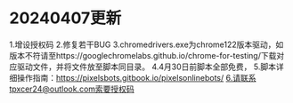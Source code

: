 # 20240407更新
1.增设授权码
2.修复若干BUG
3.chromedrivers.exe为chrome122版本驱动，如版本不符请至https://googlechromelabs.github.io/chrome-for-testing/下载对应驱动文件，并将文件放至脚本同目录。
4.4月30日前脚本全部免费，
5.脚本详细操作指南：https://pixelsbots.gitbook.io/pixelsonlinebots/
6.请联系tpxcer24@outlook.com索要授权码
